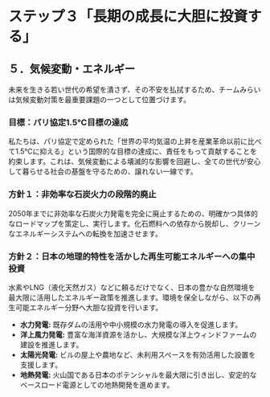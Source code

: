 # ステップ３「長期の成長に大胆に投資する」
## ５．気候変動・エネルギー

未来を生きる若い世代の希望を潰さず、その不安を払拭するため、チームみらいは気候変動対策を最重要課題の一つとして位置づけます。

### 目標：パリ協定1.5℃目標の達成

私たちは、パリ協定で定められた「世界の平均気温の上昇を産業革命以前に比べて1.5℃に抑える」という国際的な目標の達成に、責任をもって貢献することを約束します。これは、気候変動による壊滅的な影響を回避し、全ての世代が安心して暮らせる社会の基盤を守るための、譲れない一線です。

### 方針１：非効率な石炭火力の段階的廃止

2050年までに非効率な石炭火力発電を完全に廃止するための、明確かつ具体的なロードマップを策定し、実行します。化石燃料への依存から脱却し、クリーンなエネルギーシステムへの転換を加速させます。

### 方針２：日本の地理的特性を活かした再生可能エネルギーへの集中投資

水素やLNG（液化天然ガス）などに頼るだけでなく、日本の豊かな自然環境を最大限に活用したエネルギー政策を推進します。環境を保全しながら、以下の再生可能エネルギー分野へ大胆な投資を行います。

*   **水力発電:** 既存ダムの活用や中小規模の水力発電の導入を促進します。
*   **洋上風力発電:** 豊富な海洋資源を活かし、大規模な洋上ウィンドファームの建設を推進します。
*   **太陽光発電:** ビルの屋上や農地など、未利用スペースを有効活用した設置を支援します。
*   **地熱発電:** 火山国である日本のポテンシャルを最大限に引き出し、安定的なベースロード電源としての地熱開発を進めます。